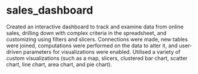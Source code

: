 # sales_dashboard
Created an interactive dashboard to track and examine data from online sales, drilling down with complex criteria in the spreadsheet, and customizing using filters and slicers.
Connections were made, new tables were joined, computations were performed on the data to alter it, and user-driven parameters for visualizations were enabled.
Utilised a variety of custom visualizations (such as a map, slicers, clustered bar chart, scatter chart, line chart, area chart, and pie chart).
